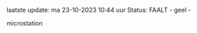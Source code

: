 laatste update: 
ma 23-10-2023 10:44   uur 
Status: FAALT - geel - 
<div class="service Y">microstation</div>